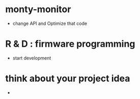 # monty-monitor
- change API and Optimize that code

# R & D : firmware programming
- start development

# think about your project idea
-